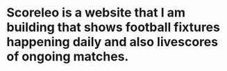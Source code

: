 # Scoreleo is a website that I am building that shows football fixtures happening daily and also livescores of ongoing matches.
